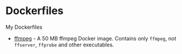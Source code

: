 # Dockerfiles

My Dockerfiles


* [ffmpeg](ffmpeg) - A 50 MB ffmpeg Docker image. Contains only `ffmpeg`, not `ffserver`, `ffprobe` and other executables. 
